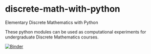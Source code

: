 # discrete-math-with-python
Elementary Discrete Mathematics with Python 

These python modules can be used as computational experiments for undergraduate Discrete Mathematics courses.

[![Binder](https://mybinder.org/badge.svg)](https://mybinder.org/v2/gh/bkimo/discrete-math-with-python.git/master)
